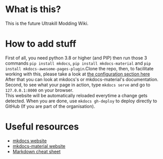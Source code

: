 # What is this?

This is the future Ultrakill Modding Wiki.

# How to add stuff

First of all, you need python 3.8 or higher (and PIP) then run those 3 commands `pip install mkdocs`, `pip install mkdocs-material` and `pip install mkdocs-awesome-pages-plugin`.Clone the repo, then, to facilitate working with this, please take a look at [the configuration section here](https://squidfunk.github.io/mkdocs-material/creating-your-site/#configuration)  
After that you can look at mkdocs's or mkdocs-material's documentation. Second, to see what your page in action, type `mkdocs serve` and go to `127.0.0.1:8000` on your browser.  
This website will be automatically reloaded everytime a change gets detected. When you are done, use `mkdocs gh-deploy` to deploy directly to GitHub (If you are part of the organisation).

# Useful resources

* [mkdocs website](https://www.mkdocs.org/)
* [mkdocs-material website](https://squidfunk.github.io/mkdocs-material)
* [Markdown cheat sheet](https://www.markdownguide.org/cheat-sheet/)
